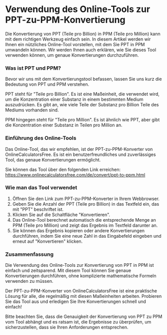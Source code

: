 Verwendung des Online-Tools zur PPT-zu-PPM-Konvertierung
========================================================

Die Konvertierung von PPT (Teile pro Billion) in PPM (Teile pro Million) kann mit dem richtigen Werkzeug einfach sein. In diesem Artikel werden wir Ihnen ein nützliches Online-Tool vorstellen, mit dem Sie PPT in PPM umwandeln können. Wir werden Ihnen auch erklären, wie Sie dieses Tool verwenden können, um genaue Konvertierungen durchzuführen.

### Was ist PPT und PPM?

Bevor wir uns mit dem Konvertierungstool befassen, lassen Sie uns kurz die Bedeutung von PPT und PPM verstehen.

PPT steht für "Teile pro Billion". Es ist eine Maßeinheit, die verwendet wird, um die Konzentration einer Substanz in einem bestimmten Medium auszudrücken. Es gibt an, wie viele Teile der Substanz pro Billion Teile des Mediums vorhanden sind.

PPM hingegen steht für "Teile pro Million". Es ist ähnlich wie PPT, aber gibt die Konzentration einer Substanz in Teilen pro Million an.

### Einführung des Online-Tools

Das Online-Tool, das wir empfehlen, ist der PPT-zu-PPM-Konverter von OnlineCalculatorsFree. Es ist ein benutzerfreundliches und zuverlässiges Tool, das genaue Konvertierungen ermöglicht.

Sie können das Tool über den folgenden Link erreichen: <https://www.onlinecalculatorsfree.com/de/convert/ppt-to-ppm.html>

### Wie man das Tool verwendet

1. Öffnen Sie den Link zum PPT-zu-PPM-Konverter in Ihrem Webbrowser.
2. Geben Sie die Anzahl der PPT (Teile pro Billion) in das Textfeld ein, das mit "PPT" beschriftet ist.
3. Klicken Sie auf die Schaltfläche "Konvertieren".
4. Das Online-Tool berechnet automatisch die entsprechende Menge an PPM (Teile pro Million) und zeigt das Ergebnis im Textfeld darunter an.
5. Sie können das Ergebnis kopieren oder andere Konvertierungen durchführen, indem Sie eine neue Zahl in das Eingabefeld eingeben und erneut auf "Konvertieren" klicken.

### Zusammenfassung

Die Verwendung des Online-Tools zur Konvertierung von PPT in PPM ist einfach und zeitsparend. Mit diesem Tool können Sie genaue Konvertierungen durchführen, ohne komplizierte mathematische Formeln verwenden zu müssen.

Der PPT-zu-PPM-Konverter von OnlineCalculatorsFree ist eine praktische Lösung für alle, die regelmäßig mit diesen Maßeinheiten arbeiten. Probieren Sie das Tool aus und erledigen Sie Ihre Konvertierungen schnell und einfach!

Bitte beachten Sie, dass die Genauigkeit der Konvertierung von PPT zu PPM vom Tool abhängt und es ratsam ist, die Ergebnisse zu überprüfen, um sicherzustellen, dass sie Ihren Anforderungen entsprechen.